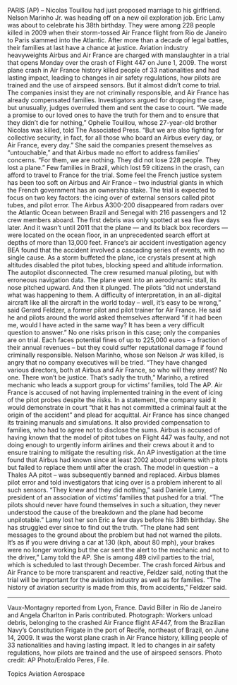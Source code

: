 PARIS (AP) – Nicolas Touillou had just proposed marriage to his girlfriend. Nelson Marinho Jr. was heading off on a new oil exploration job. Eric Lamy was about to celebrate his 38th birthday.
They were among 228 people killed in 2009 when their storm-tossed Air France flight from Rio de Janeiro to Paris slammed into the Atlantic. After more than a decade of legal battles, their families at last have a chance at justice.
Aviation industry heavyweights Airbus and Air France are charged with manslaughter in a trial that opens Monday over the crash of Flight 447 on June 1, 2009. The worst plane crash in Air France history killed people of 33 nationalities and had lasting impact, leading to changes in air safety regulations, how pilots are trained and the use of airspeed sensors.
But it almost didn’t come to trial. The companies insist they are not criminally responsible, and Air France has already compensated families. Investigators argued for dropping the case, but unusually, judges overruled them and sent the case to court.
“We made a promise to our loved ones to have the truth for them and to ensure that they didn’t die for nothing,” Ophelie Touillou, whose 27-year-old brother Nicolas was killed, told The Associated Press. “But we are also fighting for collective security, in fact, for all those who board an Airbus every day, or Air France, every day.”
She said the companies present themselves as “untouchable,” and that Airbus made no effort to address families’ concerns. “For them, we are nothing. They did not lose 228 people. They lost a plane.”
Few families in Brazil, which lost 59 citizens in the crash, can afford to travel to France for the trial. Some feel the French justice system has been too soft on Airbus and Air France – two industrial giants in which the French government has an ownership stake.
The trial is expected to focus on two key factors: the icing over of external sensors called pitot tubes, and pilot error.
The Airbus A300-200 disappeared from radars over the Atlantic Ocean between Brazil and Senegal with 216 passengers and 12 crew members aboard. The first debris was only spotted at sea five days later. And it wasn’t until 2011 that the plane — and its black box recorders — were located on the ocean floor, in an unprecedented search effort at depths of more than 13,000 feet.
France’s air accident investigation agency BEA found that the accident involved a cascading series of events, with no single cause.
As a storm buffeted the plane, ice crystals present at high altitudes disabled the pitot tubes, blocking speed and altitude information. The autopilot disconnected.
The crew resumed manual piloting, but with erroneous navigation data. The plane went into an aerodynamic stall, its nose pitched upward. And then it plunged.
The pilots ”did not understand what was happening to them. A difficulty of interpretation, in an all-digital aircraft like all the aircraft in the world today – well, it’s easy to be wrong,” said Gerard Feldzer, a former pilot and pilot trainer for Air France.
He said he and pilots around the world asked themselves afterward “if it had been me, would I have acted in the same way? It has been a very difficult question to answer.”
No one risks prison in this case; only the companies are on trial. Each faces potential fines of up to 225,000 euros – a fraction of their annual revenues – but they could suffer reputational damage if found criminally responsible.
Nelson Marinho, whose son Nelson Jr was killed, is angry that no company executives will be tried.
“They have changed various directors, both at Airbus and Air France, so who will they arrest? No one. There won’t be justice. That’s sadly the truth,” Marinho, a retired mechanic who leads a support group for victims’ families, told The AP.
Air France is accused of not having implemented training in the event of icing of the pitot probes despite the risks.
In a statement, the company said it would demonstrate in court “that it has not committed a criminal fault at the origin of the accident” and plead for acquittal.
Air France has since changed its training manuals and simulations. It also provided compensation to families, who had to agree not to disclose the sums.
Airbus is accused of having known that the model of pitot tubes on Flight 447 was faulty, and not doing enough to urgently inform airlines and their crews about it and to ensure training to mitigate the resulting risk.
An AP investigation at the time found that Airbus had known since at least 2002 about problems with pitots but failed to replace them until after the crash. The model in question – a Thales AA pitot – was subsequently banned and replaced.
Airbus blames pilot error and told investigators that icing over is a problem inherent to all such sensors.
“They knew and they did nothing,” said Daniele Lamy, president of an association of victims’ families that pushed for a trial. “The pilots should never have found themselves in such a situation, they never understood the cause of the breakdown and the plane had become unpilotable.”
Lamy lost her son Eric a few days before his 38th birthday. She has struggled ever since to find out the truth.
“The plane had sent messages to the ground about the problem but had not warned the pilots. It’s as if you were driving a car at 130 (kph, about 80 mph), your brakes were no longer working but the car sent the alert to the mechanic and not to the driver,” Lamy told the AP.
She is among 489 civil parties to the trial, which is scheduled to last through December.
The crash forced Airbus and Air France to be more transparent and reactive, Feldzer said, noting that the trial will be important for the aviation industry as well as for families.
“The history of aviation security is made from this, from accidents,” Feldzer said.
___
Vaux-Montagny reported from Lyon, France. David Biller in Rio de Janeiro and Angela Charlton in Paris contributed.
Photograph: Workers unload debris, belonging to the crashed Air France flight AF447, from the Brazilian Navy’s Constitution Frigate in the port of Recife, northeast of Brazil, on June 14, 2009. It was the worst plane crash in Air France history, killing people of 33 nationalities and having lasting impact. It led to changes in air safety regulations, how pilots are trained and the use of airspeed sensors. Photo credit: AP Photo/Eraldo Peres, File.

Topics
Aviation
Aerospace
